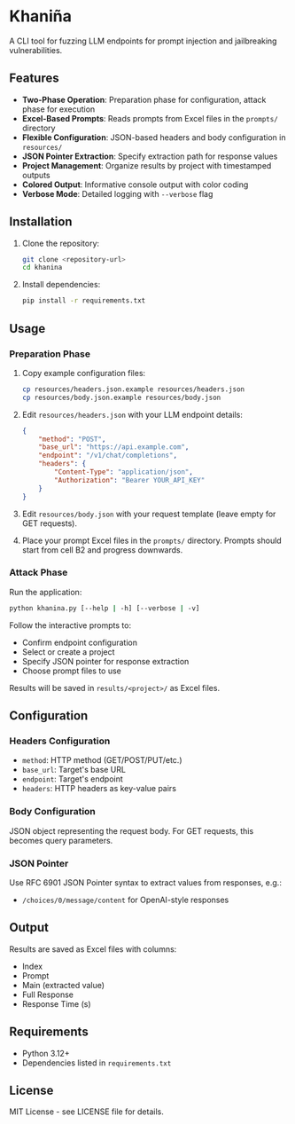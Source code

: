 # Khaniña

A CLI tool for fuzzing LLM endpoints for prompt injection and jailbreaking vulnerabilities.

## Features

- **Two-Phase Operation**: Preparation phase for configuration, attack phase for execution
- **Excel-Based Prompts**: Reads prompts from Excel files in the `prompts/` directory
- **Flexible Configuration**: JSON-based headers and body configuration in `resources/`
- **JSON Pointer Extraction**: Specify extraction path for response values
- **Project Management**: Organize results by project with timestamped outputs
- **Colored Output**: Informative console output with color coding
- **Verbose Mode**: Detailed logging with `--verbose` flag

## Installation

1. Clone the repository:
   ```bash
   git clone <repository-url>
   cd khanina
   ```

2. Install dependencies:
   ```bash
   pip install -r requirements.txt
   ```

## Usage

### Preparation Phase

1. Copy example configuration files:
   ```bash
   cp resources/headers.json.example resources/headers.json
   cp resources/body.json.example resources/body.json
   ```

2. Edit `resources/headers.json` with your LLM endpoint details:
   ```json
   {
       "method": "POST",
       "base_url": "https://api.example.com",
       "endpoint": "/v1/chat/completions",
       "headers": {
           "Content-Type": "application/json",
           "Authorization": "Bearer YOUR_API_KEY"
       }
   }
   ```

3. Edit `resources/body.json` with your request template (leave empty for GET requests).

4. Place your prompt Excel files in the `prompts/` directory. Prompts should start from cell B2 and progress downwards.

### Attack Phase

Run the application:
```bash
python khanina.py [--help | -h] [--verbose | -v]
```

Follow the interactive prompts to:
- Confirm endpoint configuration
- Select or create a project
- Specify JSON pointer for response extraction
- Choose prompt files to use

Results will be saved in `results/<project>/` as Excel files.

## Configuration

### Headers Configuration
- `method`: HTTP method (GET/POST/PUT/etc.)
- `base_url`: Target's base URL
- `endpoint`: Target's endpoint
- `headers`: HTTP headers as key-value pairs

### Body Configuration
JSON object representing the request body. For GET requests, this becomes query parameters.

### JSON Pointer
Use RFC 6901 JSON Pointer syntax to extract values from responses, e.g.:
- `/choices/0/message/content` for OpenAI-style responses

## Output

Results are saved as Excel files with columns:
- Index
- Prompt
- Main (extracted value)
- Full Response
- Response Time (s)

## Requirements

- Python 3.12+
- Dependencies listed in `requirements.txt`

## License

MIT License - see LICENSE file for details.